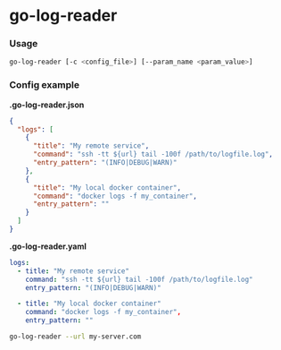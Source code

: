 # go-log-reader

### Usage

```sh
go-log-reader [-c <config_file>] [--param_name <param_value>]
```

### Config example

**.go-log-reader.json**
```json
{
  "logs": [
    {
      "title": "My remote service",
      "command": "ssh -tt ${url} tail -100f /path/to/logfile.log",
      "entry_pattern": "(INFO|DEBUG|WARN)"
    },
    {
      "title": "My local docker container",
      "command": "docker logs -f my_container",
      "entry_pattern": ""
    }
  ]
}
```

**.go-log-reader.yaml**
```yaml
logs:
  - title: "My remote service"
    command: "ssh -tt ${url} tail -100f /path/to/logfile.log"
    entry_pattern: "(INFO|DEBUG|WARN)"

  - title: "My local docker container"
    command: "docker logs -f my_container",
    entry_pattern: ""
```

```sh
go-log-reader --url my-server.com
```
